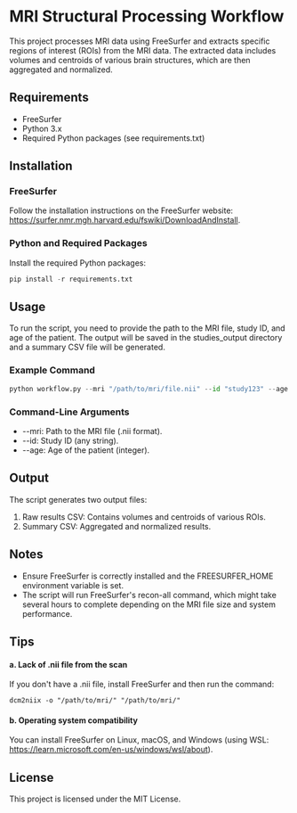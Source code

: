 # MRI Structural Processing Workflow

This project processes MRI data using FreeSurfer and extracts specific regions of interest (ROIs) from the MRI data. The extracted data includes volumes and centroids of various brain structures, which are then aggregated and normalized.

## Requirements

- FreeSurfer
- Python 3.x
- Required Python packages (see requirements.txt)

## Installation

### FreeSurfer

Follow the installation instructions on the FreeSurfer website: https://surfer.nmr.mgh.harvard.edu/fswiki/DownloadAndInstall.

### Python and Required Packages

Install the required Python packages:

```python
pip install -r requirements.txt
```

## Usage

To run the script, you need to provide the path to the MRI file, study ID, and age of the patient. The output will be saved in the studies_output directory and a summary CSV file will be generated.

### Example Command

```python
python workflow.py --mri "/path/to/mri/file.nii" --id "study123" --age 60
```

### Command-Line Arguments

- --mri: Path to the MRI file (.nii format).
- --id: Study ID (any string).
- --age: Age of the patient (integer).

## Output

The script generates two output files:

1. Raw results CSV: Contains volumes and centroids of various ROIs.
2. Summary CSV: Aggregated and normalized results.

## Notes

- Ensure FreeSurfer is correctly installed and the FREESURFER_HOME environment variable is set.
- The script will run FreeSurfer's recon-all command, which might take several hours to complete depending on the MRI file size and system performance.

## Tips

#### a. Lack of .nii file from the scan

If you don't have a .nii file, install FreeSurfer and then run the command:

```
dcm2niix -o "/path/to/mri/" "/path/to/mri/"
```

#### b. Operating system compatibility

You can install FreeSurfer on Linux, macOS, and Windows (using WSL: https://learn.microsoft.com/en-us/windows/wsl/about).

## License

This project is licensed under the MIT License.

